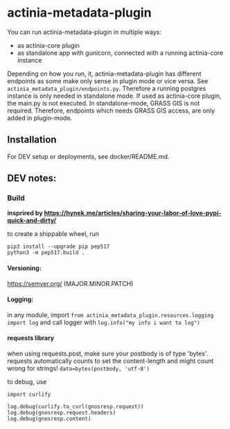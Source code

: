# actinia-metadata-plugin

You can run actinia-metadata-plugin in multiple ways:

* as actinia-core plugin
* as standalone app with gunicorn, connected with a running actinia-core instance

Depending on how you run, it, actinia-metadata-plugin has different endpoints as some make only sense in plugin mode or vice versa. See `actinia_metadata_plugin/endpoints.py`. Therefore a running postgres instance is only needed in standalone mode. If used as actinia-core plugin, the main.py is not executed. In standalone-mode, GRASS GIS is not required. Therefore, endpoints which needs GRASS GIS access, are only added in plugin-mode.

## Installation
For DEV setup or deployments, see docker/README.md.

## DEV notes:

### Build

__insprired by https://hynek.me/articles/sharing-your-labor-of-love-pypi-quick-and-dirty/__

to create a shippable wheel, run
```
pip3 install --upgrade pip pep517
python3 -m pep517.build .
```

#### Versioning:

https://semver.org/ (MAJOR.MINOR.PATCH)

#### Logging:
in any module, import `from actinia_metadata_plugin.resources.logging import log` and call logger with `log.info("my info i want to log")`


#### requests library

when using requests.post, make sure your postbody is of type 'bytes'. requests automatically counts to set the content-length and might count wrong for strings! `data=bytes(postbody, 'utf-8')`

to debug, use
```
import curlify

log.debug(curlify.to_curl(gnosresp.request))
log.debug(gnosresp.request.headers)
log.debug(gnosresp.content)
```
